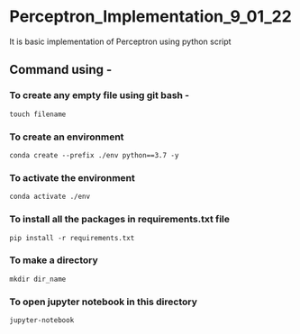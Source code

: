 # Perceptron_Implementation_9_01_22
It is basic implementation of Perceptron using python script

## Command using - 


### To create any empty file using git bash -
```
touch filename
```
### To create an environment
```
conda create --prefix ./env python==3.7 -y
```
### To activate the environment
```
conda activate ./env
```
### To install all the packages in requirements.txt file
```
pip install -r requirements.txt
```
### To make a directory
```
mkdir dir_name
```
### To open jupyter notebook in this directory
```
jupyter-notebook
```